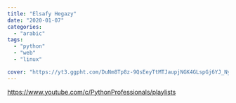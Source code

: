 ```yaml
---
title: "Elsafy Hegazy"
date: "2020-01-07"
categories:
  - "arabic"
tags:
  - "python"
  - "web"
  - "linux"

cover: "https://yt3.ggpht.com/DuNm8Tp8z-9QsEeyTtMTJaupjNGK4GLspGj6YJ_NyEZeUKfUx1y8WOdhJkF_FNVWEoYFvnvOHAY=s88-c-k-c0x00ffffff-no-rj"
---
```


https://www.youtube.com/c/PythonProfessionals/playlists
